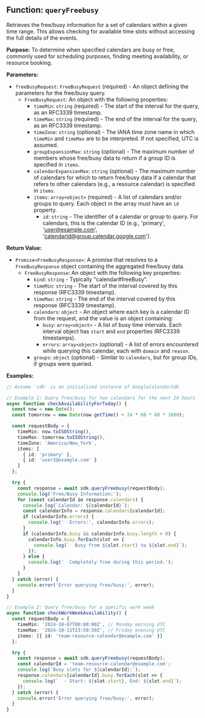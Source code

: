 ## Function: `queryFreebusy`

Retrieves the free/busy information for a set of calendars within a given time range. This allows checking for available time slots without accessing the full details of the events.

**Purpose:**
To determine when specified calendars are busy or free, commonly used for scheduling purposes, finding meeting availability, or resource booking.

**Parameters:**
- `freeBusyRequest`: `FreeBusyRequest` (required) - An object defining the parameters for the free/busy query.
  - `FreeBusyRequest`: An object with the following properties:
    - `timeMin`: `string` (required) - The start of the interval for the query, as an RFC3339 timestamp.
    - `timeMax`: `string` (required) - The end of the interval for the query, as an RFC3339 timestamp.
    - `timeZone`: `string` (optional) - The IANA time zone name in which `timeMin` and `timeMax` are to be interpreted. If not specified, UTC is assumed.
    - `groupExpansionMax`: `string` (optional) - The maximum number of members whose free/busy data to return if a group ID is specified in `items`.
    - `calendarExpansionMax`: `string` (optional) - The maximum number of calendars for which to return free/busy data if a calendar that refers to other calendars (e.g., a resource calendar) is specified in `items`.
    - `items`: `array<object>` (required) - A list of calendars and/or groups to query. Each object in the array must have an `id` property.
      - `id`: `string` - The identifier of a calendar or group to query. For calendars, this is the calendar ID (e.g., 'primary', 'user@example.com', 'calendarId@group.calendar.google.com').

**Return Value:**
- `Promise<FreeBusyResponse>`: A promise that resolves to a `FreeBusyResponse` object containing the aggregated free/busy data.
  - `FreeBusyResponse`: An object with the following key properties:
    - `kind`: `string` - Typically "calendar#freeBusy".
    - `timeMin`: `string` - The start of the interval covered by this response (RFC3339 timestamp).
    - `timeMax`: `string` - The end of the interval covered by this response (RFC3339 timestamp).
    - `calendars`: `object` - An object where each key is a calendar ID from the request, and the value is an object containing:
      - `busy`: `array<object>` - A list of busy time intervals. Each interval object has `start` and `end` properties (RFC3339 timestamps).
      - `errors`: `array<object>` (optional) - A list of errors encountered while querying this calendar, each with `domain` and `reason`.
    - `groups`: `object` (optional) - Similar to `calendars`, but for group IDs, if groups were queried.

**Examples:**
```typescript
// Assume 'sdk' is an initialized instance of GoogleCalendarSdk

// Example 1: Query free/busy for two calendars for the next 24 hours
async function checkAvailabilityForToday() {
  const now = new Date();
  const tomorrow = new Date(now.getTime() + 24 * 60 * 60 * 1000);

  const requestBody = {
    timeMin: now.toISOString(),
    timeMax: tomorrow.toISOString(),
    timeZone: 'America/New_York',
    items: [
      { id: 'primary' },
      { id: 'user2@example.com' }
    ]
  };

  try {
    const response = await sdk.queryFreebusy(requestBody);
    console.log('Free/Busy Information:');
    for (const calendarId in response.calendars) {
      console.log(`Calendar: ${calendarId}`);
      const calendarInfo = response.calendars[calendarId];
      if (calendarInfo.errors) {
        console.log('  Errors:', calendarInfo.errors);
      }
      if (calendarInfo.busy && calendarInfo.busy.length > 0) {
        calendarInfo.busy.forEach(slot => {
          console.log(`  Busy from ${slot.start} to ${slot.end}`);
        });
      } else {
        console.log('  Completely free during this period.');
      }
    }
  } catch (error) {
    console.error('Error querying free/busy:', error);
  }
}

// Example 2: Query free/busy for a specific work week
async function checkWorkWeekAvailability() {
  const requestBody = {
    timeMin: '2024-10-07T00:00:00Z', // Monday morning UTC
    timeMax: '2024-10-11T23:59:59Z', // Friday evening UTC
    items: [{ id: 'team-resource-calendar@example.com' }]
  };

  try {
    const response = await sdk.queryFreebusy(requestBody);
    const calendarId = 'team-resource-calendar@example.com';
    console.log(`Busy slots for ${calendarId}:`);
    response.calendars[calendarId].busy.forEach(slot => {
      console.log(`  - Start: ${slot.start}, End: ${slot.end}`);
    });
  } catch (error) {
    console.error('Error querying free/busy:', error);
  }
}
```